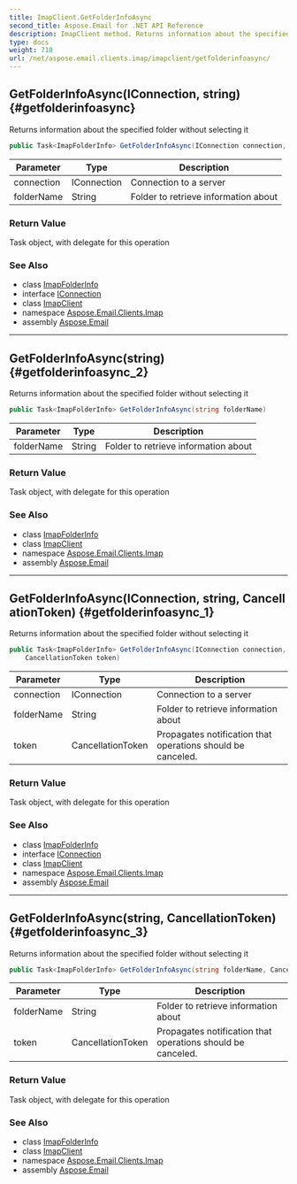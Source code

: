 ```yaml
---
title: ImapClient.GetFolderInfoAsync
second_title: Aspose.Email for .NET API Reference
description: ImapClient method. Returns information about the specified folder without selecting it
type: docs
weight: 710
url: /net/aspose.email.clients.imap/imapclient/getfolderinfoasync/
---
```

## GetFolderInfoAsync(IConnection, string) {#getfolderinfoasync}

Returns information about the specified folder without selecting it

```csharp
public Task<ImapFolderInfo> GetFolderInfoAsync(IConnection connection, string folderName)
```

| Parameter | Type | Description |
| --- | --- | --- |
| connection | IConnection | Connection to a server |
| folderName | String | Folder to retrieve information about |

### Return Value

Task object, with delegate for this operation

### See Also

* class [ImapFolderInfo](../../imapfolderinfo/)
* interface [IConnection](../../../aspose.email.clients/iconnection/)
* class [ImapClient](../)
* namespace [Aspose.Email.Clients.Imap](../../imapclient/)
* assembly [Aspose.Email](../../../)

---

## GetFolderInfoAsync(string) {#getfolderinfoasync_2}

Returns information about the specified folder without selecting it

```csharp
public Task<ImapFolderInfo> GetFolderInfoAsync(string folderName)
```

| Parameter | Type | Description |
| --- | --- | --- |
| folderName | String | Folder to retrieve information about |

### Return Value

Task object, with delegate for this operation

### See Also

* class [ImapFolderInfo](../../imapfolderinfo/)
* class [ImapClient](../)
* namespace [Aspose.Email.Clients.Imap](../../imapclient/)
* assembly [Aspose.Email](../../../)

---

## GetFolderInfoAsync(IConnection, string, CancellationToken) {#getfolderinfoasync_1}

Returns information about the specified folder without selecting it

```csharp
public Task<ImapFolderInfo> GetFolderInfoAsync(IConnection connection, string folderName, 
    CancellationToken token)
```

| Parameter | Type | Description |
| --- | --- | --- |
| connection | IConnection | Connection to a server |
| folderName | String | Folder to retrieve information about |
| token | CancellationToken | Propagates notification that operations should be canceled. |

### Return Value

Task object, with delegate for this operation

### See Also

* class [ImapFolderInfo](../../imapfolderinfo/)
* interface [IConnection](../../../aspose.email.clients/iconnection/)
* class [ImapClient](../)
* namespace [Aspose.Email.Clients.Imap](../../imapclient/)
* assembly [Aspose.Email](../../../)

---

## GetFolderInfoAsync(string, CancellationToken) {#getfolderinfoasync_3}

Returns information about the specified folder without selecting it

```csharp
public Task<ImapFolderInfo> GetFolderInfoAsync(string folderName, CancellationToken token)
```

| Parameter | Type | Description |
| --- | --- | --- |
| folderName | String | Folder to retrieve information about |
| token | CancellationToken | Propagates notification that operations should be canceled. |

### Return Value

Task object, with delegate for this operation

### See Also

* class [ImapFolderInfo](../../imapfolderinfo/)
* class [ImapClient](../)
* namespace [Aspose.Email.Clients.Imap](../../imapclient/)
* assembly [Aspose.Email](../../../)


